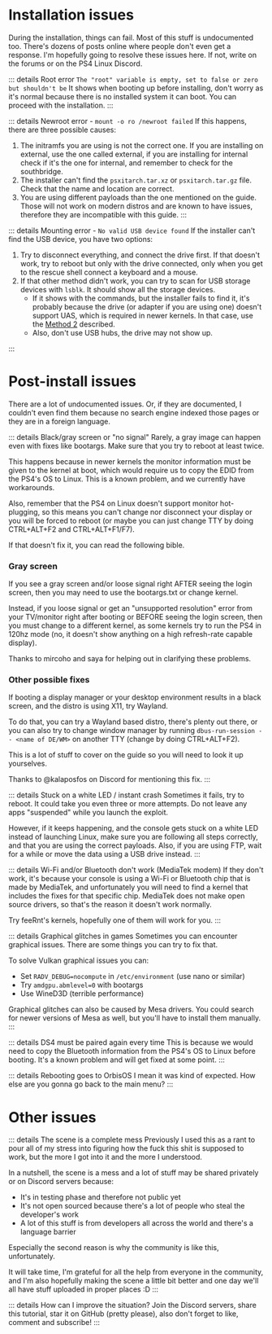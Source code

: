 # Installation issues
During the installation, things can fail. Most of this stuff is undocumented too. There's dozens of posts online where people don't even get a response. I'm hopefully going to resolve these issues here. If not, write on the forums or on the PS4 Linux Discord.

::: details Root error `The "root" variable is empty, set to false or zero but shouldn't be`
It shows when booting up before installing, don't worry as it's normal because there is no installed system it can boot. You can proceed with the installation.
:::

::: details Newroot error - `mount -o ro /newroot failed`
If this happens, there are three possible causes:

1. The initramfs you are using is not the correct one. If you are installing on external, use the one called external, if you are installing for internal check if it's the one for internal, and remember to check for the southbridge.
2. The installer can't find the `psxitarch.tar.xz` or `psxitarch.tar.gz` file. Check that the name and location are correct.
3. You are using different payloads than the one mentioned on the guide. Those will not work on modern distros and are known to have issues, therefore they are incompatible with this guide.
:::

::: details Mounting error - `No valid USB device found`
If the installer can't find the USB device, you have two options:
1. Try to disconnect everything, and connect the drive first. If that doesn't work, try to reboot but only with the drive connected, only when you get to the rescue shell connect a keyboard and a mouse.
2. If that other method didn't work, you can try to scan for USB storage devices with `lsblk`. It should show all the storage devices.
	- If it shows with the commands, but the installer fails to find it, it's probably because the drive (or adapter if you are using one) doesn't support UAS, which is required in newer kernels. In that case, use the [Method 2](installation.md#method-2-manual-partitioning) described.
	- Also, don't use USB hubs, the drive may not show up.

:::
# Post-install issues
There are a lot of undocumented issues. Or, if they are documented, I couldn't even find them because no search engine indexed those pages or they are in a foreign language.

::: details Black/gray screen or "no signal"
Rarely, a gray image can happen even with fixes like bootargs. Make sure that you try to reboot at least twice.

This happens because in newer kernels the monitor information must be given to the kernel at boot, which would require us to copy the EDID from the PS4's OS to Linux. This is a known problem, and we currently have workarounds.

Also, remember that the PS4 on Linux doesn't support monitor hot-plugging, so this means you can't change nor disconnect your display or you will be forced to reboot (or maybe you can just change TTY by doing CTRL+ALT+F2 and CTRL+ALT+F1/F7).

If that doesn't fix it, you can read the following bible.
### Gray screen
If you see a gray screen and/or loose signal right AFTER seeing the login screen, then you may need to use the bootargs.txt or change kernel.

Instead, if you loose signal or get an "unsupported resolution" error from your TV/monitor right after booting or BEFORE seeing the login screen, then you must change to a different kernel, as some kernels try to run the PS4 in 120hz mode (no, it doesn't show anything on a high refresh-rate capable display).

Thanks to mircoho and saya for helping out in clarifying these problems.
### Other possible fixes
If booting a display manager or your desktop environment results in a black screen, and the distro is using X11, try Wayland.

To do that, you can try a Wayland based distro, there's plenty out there, or you can also try to change window manager by running `dbus-run-session -- <name of DE/WM>` on another TTY (change by doing CTRL+ALT+F2).

This is a lot of stuff to cover on the guide so you will need to look it up yourselves.

Thanks to @kalaposfos on Discord for mentioning this fix.
:::

::: details Stuck on a white LED / instant crash
Sometimes it fails, try to reboot. It could take you even three or more attempts. Do not leave any apps "suspended" while you launch the exploit.

However, if it keeps happening, and the console gets stuck on a white LED instead of launching Linux, make sure you are following all steps correctly, and that you are using the correct payloads. Also, if you are using FTP, wait for a while or move the data using a USB drive instead.
:::

::: details Wi-Fi and/or Bluetooth don't work (MediaTek modem)
If they don't work, it's because your console is using a Wi-Fi or Bluetooth chip that is made by MediaTek, and unfortunately you will need to find a kernel that includes the fixes for that specific chip. MediaTek does not make open source drivers, so that's the reason it doesn't work normally.

Try feeRnt's kernels, hopefully one of them will work for you.
:::

::: details Graphical glitches in games
Sometimes you can encounter graphical issues. There are some things you can try to fix that.

To solve Vulkan graphical issues you can:
- Set `RADV_DEBUG=nocompute` in `/etc/environment` (use nano or similar)
- Try `amdgpu.abmlevel=0` with bootargs
- Use WineD3D (terrible performance)

Graphical glitches can also be caused by Mesa drivers. You could search for newer versions of Mesa as well, but you'll have to install them manually.
:::

::: details DS4 must be paired again every time
This is because we would need to copy the Bluetooth information from the PS4's OS to Linux before booting. It's a known problem and will get fixed at some point.
:::

::: details Rebooting goes to OrbisOS
I mean it was kind of expected. How else are you gonna go back to the main menu?
:::

# Other issues
::: details The scene is a complete mess
Previously I used this as a rant to pour all of my stress into figuring how the fuck this shit is supposed to work, but the more I got into it and the more I understood.

In a nutshell, the scene is a mess and a lot of stuff may be shared privately or on Discord servers because:
- It's in testing phase and therefore not public yet
- It's not open sourced because there's a lot of people who steal the developer's work
- A lot of this stuff is from developers all across the world and there's a language barrier

Especially the second reason is why the community is like this, unfortunately.

It will take time, I'm grateful for all the help from everyone in the community, and I'm also hopefully making the scene a little bit better and one day we'll all have stuff uploaded in proper places :D
:::

::: details How can I improve the situation?
Join the Discord servers, share this tutorial, star it on GitHub (pretty please), also don't forget to like, comment and subscribe!
:::
